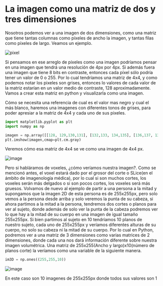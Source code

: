 # La imagen como una matriz de dos y tres dimensiones

Nosotros podemos ver a una imagen de dos dimensiones, como una matriz que tiene tantas columnas como píxeles de ancho la imagen, y tantas filas como píxeles de largo.
Veamos un ejemplo. 


![pixel](https://user-images.githubusercontent.com/98423341/156089180-9f04386f-9ab9-48c6-beb7-da544378e3a6.png)

 Si pensamos en ese arreglo de píxeles como una imagen podríamos pensar en una imagen que tendrá una resolución de 4px por 4px. Si además fuera una imagen que tiene 8 bits en contraste, entonces cada píxel sólo podría tener un valor de 0 o 255. Por lo cual tendríamos una matriz de 4x4, y como podemos notar los pixeles son grises, entonces lo valores de cada valor de la matriz estarían en un valor medio de contraste, 128 aproximadamente. Vamos a crear esta matriz en python y visualizarla como una imagen.
 
Cómo se necesita una referencia de cual es el valor mas negro y cual el más blanco, haremos una imagenes con diferentes tonos de grises, para poder apresiar a la matriz de 4x4 y cada uno de sus pixeles.

 
 ```python
import matplotlib.pyplot as plt
import numpy as np
 
imagen = np.array([[128, 129,130,131], [132,133, 134,135], [136,137, 138,149], [151,160, 161,190]],dtype=np.uint8)
plt.imshow(imagen,cmap=plt.cm.gray)
```
Veremos cómo esa matriz de 4x4 se ve como una imagen de 4x4 px.

![image](https://user-images.githubusercontent.com/98423341/156091694-8a5c6251-721c-4ce7-a99b-2216315112e5.png)

Pero si habláramos de voxeles, ¿cómo veríamos nuestra imagen?.
Como se mencionó antes, el voxel estará dado por el grosor del corte o SLice(en el ámbito de imagenología médica), por lo cual si son muchos cortes, los voxeles serán más delgados o si son pocos cortes, los voxeles será más gruesos.
Volvamos de nuevo al ejemplo de partir a una persona a la mitad y supongamos que la imagen 2D de esta persona es de 255x255px, pero solo vemos a la persona desde arriba y solo veremos la punta de su cabeza, si ahora partimos a la mitad a la persona, tendremos  dos cortes o planos para ver al sujeto, donde además de solo ver la punta de la cabeza podremos ver lo que hay a la mitad de su cuerpo en una imagen de igual tamaño 255x255px.
Si bien partimos al sujeto en 10 tendríamos 10 planos de nuestro sujeto, cada uno de 255x255px y veríamos diferentes alturas de su cuerpo, no solo su cabeza ni la mitad de su cuerpo.
Por lo cual en Python, podremos ver a una matriz de 3 dimensiones como  varias matrices de 2 dimensiones, donde cada una nos dará información diferente sobre nuestra imagen volumétrica.
Una matriz de 255x255(Ancho y largo)x10(número de planos corte) la veríamos como una variable de la siguiente manera.

 ```python
im3D = np.ones((255,255,10))       
```
![image](https://user-images.githubusercontent.com/98423341/156094945-05d7fcd2-9031-4d14-8943-bfc94790c7c0.png)

En este caso son 10 imagenes de 255x255px donde todos sus valores son 1
